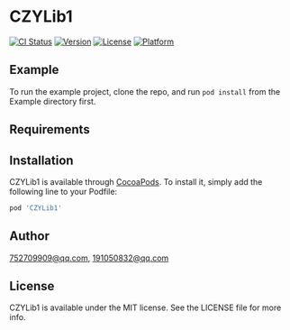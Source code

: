 # CZYLib1

[![CI Status](https://img.shields.io/travis/752709909@qq.com/CZYLib1.svg?style=flat)](https://travis-ci.org/752709909@qq.com/CZYLib1)
[![Version](https://img.shields.io/cocoapods/v/CZYLib1.svg?style=flat)](https://cocoapods.org/pods/CZYLib1)
[![License](https://img.shields.io/cocoapods/l/CZYLib1.svg?style=flat)](https://cocoapods.org/pods/CZYLib1)
[![Platform](https://img.shields.io/cocoapods/p/CZYLib1.svg?style=flat)](https://cocoapods.org/pods/CZYLib1)

## Example

To run the example project, clone the repo, and run `pod install` from the Example directory first.

## Requirements

## Installation

CZYLib1 is available through [CocoaPods](https://cocoapods.org). To install
it, simply add the following line to your Podfile:

```ruby
pod 'CZYLib1'
```

## Author

752709909@qq.com, 191050832@qq.com

## License

CZYLib1 is available under the MIT license. See the LICENSE file for more info.
